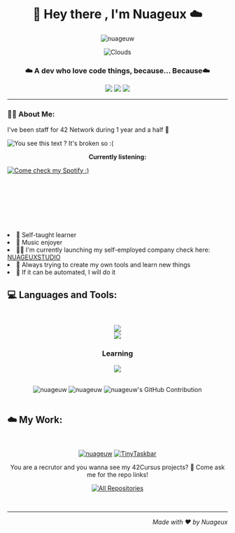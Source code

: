 <!-- Header -->
<h1 align="center">👋 Hey there , I'm Nuageux ☁️</h1>
<!-- Visitors Counter -->
<p align="center"> <img src="https://komarev.com/ghpvc/?username=nuageuw&label=Welcomed%20Clouds&color=0e75b6&style=flat&abbreviated=true" alt="nuageuw" /> </p>

<div align="center">
<!-- Coulds GIF -->

![Clouds](https://github.com/nuageuw/nuageuw/blob/main/assets/clouds.gif)

</div>
<!-- Sentence because why not -->
<h3 align="center">☁️ A dev who love code things, because... Because☁️</h3>
<!-- Contact badges -->
<div align="center">
    <a href="https://discordapp.com/users/1007577488467185674" target="_blank" rel="noopener noreferrer"><img src="https://img.shields.io/badge/Discord-5865f2?style=for-the-badge&logo=discord&logoColor=white" target="_blank" rel="noopener noreferrer"></a>
    <a href="https://linkedin.com/in/alexis-burnotte" target="_blank" rel="noopener noreferrer"><img src="https://img.shields.io/badge/Linkedin-0a66c2?style=for-the-badge&logo=linkedin&logoColor=white" target="_blank" rel="noopener noreferrer"></a>
    <a href = "mailto:contact@nuageuxstudio.com"><img src="https://img.shields.io/badge/-Gmail-ea4335?style=for-the-badge&logo=gmail&logoColor=white" target="_blank" rel="noopener noreferrer"></a>
</div>
<!-- Separator -->

---

<!-- About Me Section -->
<h3>😶‍🌫️ About Me:</h3>
<!-- <p> tag for a weird arrangement to get the two components next to each other (don't ask idk, it's github's behavior) -->
<p>
    <p>I've been staff for 42 Network during 1 year and a half 🐸</p>
    <!-- 42 Netwrok badges integration -->
        <a href="https://github.com/nuageuw">
            <img align="left" src="https://badge.mediaplus.ma/darkblue/aburnott?1337Badge=off&UM6P=off" alt="You see this text ? It's broken so :(" />
        </a><br>
        <p align="center"><b>Currently listening:</b></p>
        <!-- Spotifyy live integration -->
        <a href="https://open.spotify.com/user/kcwskp9c5halk1e7zdqwy81fx">
            <img align="center" src="https://spotify-github-profile.kittinanx.com/api/view?uid=kcwskp9c5halk1e7zdqwy81fx&cover_image=true&theme=natemoo-re&show_offline=true&background_color=121212&interchange=true&bar_color=53b14f&bar_color_cover=true" alt="Come check my Spotify :)">
        </a>
</p>
<br><br><br><br><br><br>
<div>
<!-- About me list -->
    <p align="left">
        <li> 🧠 Self-taught learner </li>
        <li> 🎵 Music enjoyer </li>
        <li> 🧑‍💻 I'm currently launching my self-employed company check here: <a href="https://nuageuxstudio.com">NUAGEUXSTUDIO</a> </li>
        <li> 📝 Always trying to create my own tools and learn new things </li>
        <li> 👀 If it can be automated, I will do it </li>
    </p>
</div>

<!-- Languages - Tools Section  -->
<h2 align="left">💻 Languages and Tools:</h2>
<br>
<!-- All apps logos integration -->
<p align="center">
  <a href="https://skillicons.dev">
    <img src="https://skillicons.dev/icons?i=git,nodejs,npm,github,python,html,js,css,c,cpp,docker,django" /><br>
    <img src="https://skillicons.dev/icons?i=linux,windows,vscode,discord,notion,figma,ps,ae,pr,ai,xd" />
  </a>
</p>
<h3 align="center">Learning</h3>
<p align="center">
    <a href="https://skillicons.dev">
    <img src="https://skillicons.dev/icons?i=mongodb,mysql,aws,nginx" /><br>
  </a>
</p>
<br>
<!-- GitHub stats graphincs and compononents -->
<div align="center">
    <img src="https://github-readme-stats.vercel.app/api?username=nuageuw&show_icons=true&locale=en&line_height=20&border_color=050f2c&theme=algolia" alt="nuageuw" />
    <img src="https://github-readme-stats.vercel.app/api/top-langs?username=nuageuw&show_icons=true&locale=en&layout=compact&line_height=20&border_color=050f2c&theme=algolia" alt="nuageuw" />
    <img src="https://github-profile-summary-cards.vercel.app/api/cards/profile-details?username=nuageuw&theme=algolia" alt="nuageuw's GitHub Contribution"/>
</div>
<br>

<!-- My Work Section -->
<h2>☁️ My Work:</h2>
<br>
<div align="center">
<!-- My Repo integrations -->

[![nuageuw](https://github-readme-stats.vercel.app/api/pin/?username=nuageuw&repo=nuageuw&line_height=20&border_color=050f2c&theme=algolia)](https://github.com/nuageuw/nuageuw)
[![TinyTaskbar](https://github-readme-stats.vercel.app/api/pin/?username=nuageuw&repo=TinyTaskbar&line_height=20&border_color=050f2c&theme=algolia)](https://github.com/nuageuw/TinyTaskbar)

You are a recrutor and you wanna see my 42Cursus projects? 👀 Come ask me for the repo links!

</div>
<!-- All repo buttons -->
<p align="center">
  <a href="https://github.com/nuageuw?tab=repositories" target="_blank"><img alt="All Repositories" title="All Repositories" src="https://img.shields.io/badge/-All%20Repos-00aeff?style=for-the-badge&logo=koding&logoColor=white"/></a>
</p>
<br>

---
<!-- Footer -->
<p align="right"><i>Made with ❤️ by Nuageux</i></p>
